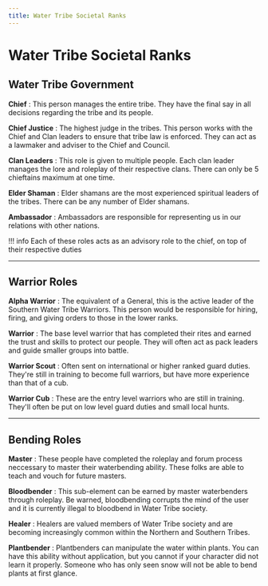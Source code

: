 ```yaml
---
title: Water Tribe Societal Ranks
---
```


# Water Tribe Societal Ranks



## Water Tribe Government

**Chief**
:   This person manages the entire tribe. They have the final say in all decisions regarding the tribe and its people.


**Chief Justice**
:   The highest judge in the tribes. This person works with the Chief and Clan leaders to ensure that tribe law is enforced. They can act as a lawmaker and adviser to the Chief and Council.

**Clan Leaders**
:   This role is given to multiple people. Each clan leader manages the lore and roleplay of their respective clans. There can only be 5 chieftains maximum at one time.

**Elder Shaman**
:   Elder shamans are the most experienced spiritual leaders of the tribes. There can be any number of Elder shamans. 

**Ambassador**
:   Ambassadors are responsible for representing us in our relations with other nations.

!!! info
    Each of these roles acts as an advisory role to the chief, on top of their respective duties

* * *

## Warrior Roles

**Alpha Warrior**
:   The equivalent of a General, this is the active leader of the Southern Water Tribe Warriors. This person would be responsible for hiring, firing, and giving orders to those in the lower ranks.

**Warrior**
:   The base level warrior that has completed their rites and earned the trust and skills to protect our people. They will often act as pack leaders and guide smaller groups into battle.

**Warrior Scout**
:   Often sent on international or higher ranked guard duties. They're still in training to become full warriors, but have more experience than that of a cub.

**Warrior Cub**
:   These are the entry level warriors who are still in training. They'll often be put on low level guard duties and small local hunts.
* * *

## Bending Roles

**Master**
:   These people have completed the roleplay and forum process neccessary to master their waterbending ability. These folks are able to teach and vouch for future masters.

**Bloodbender**
:   This sub-element can be earned by master waterbenders through roleplay. Be warned, bloodbending corrupts the mind of the user and it is currently illegal to bloodbend in Water Tribe society.

**Healer**
:   Healers are valued members of Water Tribe society and are becoming increasingly common within the Northern and Southern Tribes.

**Plantbender**
:   Plantbenders can manipulate the water within plants. You can have this ability without application, but you cannot if your character did not learn it properly. Someone who has only seen snow will not be able to bend plants at first glance.
